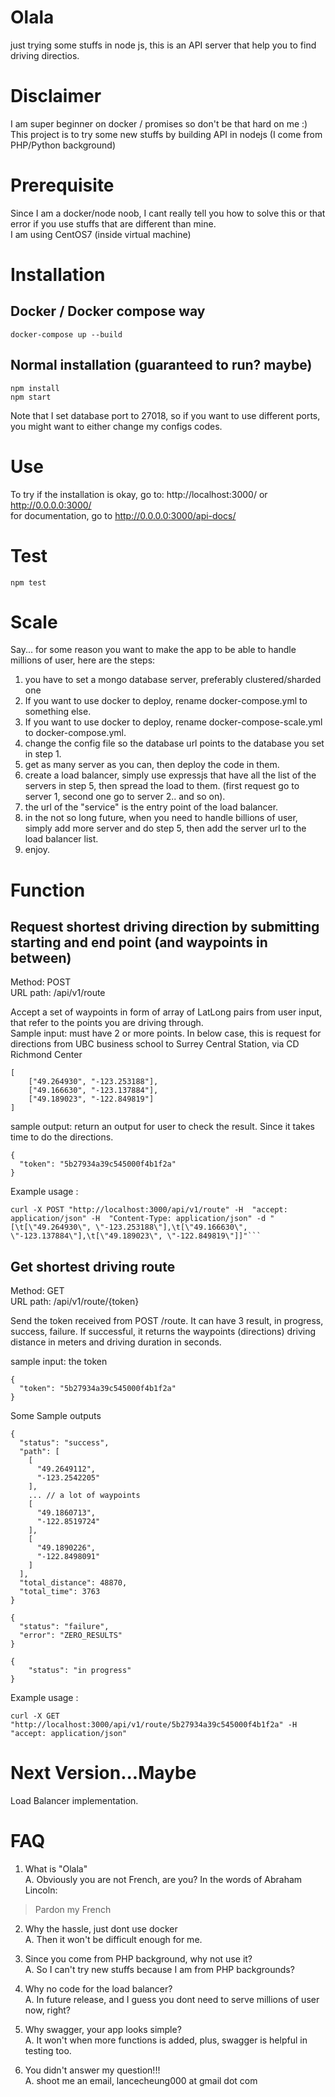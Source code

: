 # Olala
just trying some stuffs in node js, this is an API server that help you to find driving directios.


# Disclaimer
I am super beginner on docker / promises so don't be that hard on me :) 
This project is to try some new stuffs by building API in nodejs (I come from PHP/Python background) 


# Prerequisite
Since I am a docker/node noob, I cant really tell you how to solve this or that error if you use stuffs that are different than mine.  
I am using CentOS7 (inside virtual machine)


# Installation
## Docker / Docker compose way
```
docker-compose up --build  
```

## Normal installation (guaranteed to run? maybe)
```
npm install
npm start
```
Note that I set database port to 27018, so if you want to use different ports, you might want to either change my configs codes.


# Use
To try if the installation is okay, go to: http://localhost:3000/ or http://0.0.0.0:3000/  
for documentation, go to http://0.0.0.0:3000/api-docs/

# Test
```
npm test
```

# Scale
Say... for some reason you want to make the app to be able to handle millions of user, here are the steps:
1. you have to set a mongo database server, preferably clustered/sharded one
2. If you want to use docker to deploy, rename docker-compose.yml to something else.
3. If you want to use docker to deploy, rename docker-compose-scale.yml to docker-compose.yml.
4. change the config file so the database url points to the database you set in step 1.
5. get as many server as you can, then deploy the code in them.
6. create a load balancer, simply use expressjs that have all the list of the servers in step 5, then spread the load to them. (first request go to server 1, second one go to server 2.. and so on).
7. the url of the "service" is the entry point of the load balancer.
8. in the not so long future, when you need to handle billions of user, simply add more server and do step 5, then add the server url to the load balancer list.
9. enjoy.

# Function
## Request shortest driving direction by submitting starting and end point (and waypoints in between)
Method: POST  
URL path: /api/v1/route  
 
Accept a set of waypoints in form of array of LatLong pairs from user input, that refer to the points you are driving through.  
Sample input: must have 2 or more points. In below case, this is request for directions from UBC business school to Surrey Central Station, via CD Richmond Center
```
[
	["49.264930", "-123.253188"],
	["49.166630", "-123.137884"],
	["49.189023", "-122.849819"]
]
```

sample output:  return an output for user to check the result. Since it takes time to do the directions.
```
{
  "token": "5b27934a39c545000f4b1f2a"
}
```

Example usage : 
```
curl -X POST "http://localhost:3000/api/v1/route" -H  "accept: application/json" -H  "Content-Type: application/json" -d "[\t[\"49.264930\", \"-123.253188\"],\t[\"49.166630\", \"-123.137884\"],\t[\"49.189023\", \"-122.849819\"]]"```
```

## Get shortest driving route  
Method: GET  
URL path: /api/v1/route/{token}  

Send the token received from POST /route. It can have 3 result, in progress, success, failure. If successful, it returns the waypoints (directions) driving distance in meters and driving duration in seconds.

sample input:  the token  
```
{
  "token": "5b27934a39c545000f4b1f2a"
}
```

Some Sample outputs
```
{  
  "status": "success",  
  "path": [  
    [  
      "49.2649112",  
      "-123.2542205"  
    ],  
	... // a lot of waypoints
    [  
      "49.1860713",  
      "-122.8519724"  
    ],  
    [  
      "49.1890226",  
      "-122.8498091"  
    ]  
  ],  
  "total_distance": 48870,  
  "total_time": 3763  
}
```

```
{
  "status": "failure",
  "error": "ZERO_RESULTS"
}
```

```
{
	"status": "in progress"
}
```

Example usage : 
```
curl -X GET "http://localhost:3000/api/v1/route/5b27934a39c545000f4b1f2a" -H  "accept: application/json"
```



# Next Version...Maybe
Load Balancer implementation. 

#  FAQ
1. What is "Olala"  
A. Obviously you are not French, are you? In the words of Abraham Lincoln:
> Pardon my French

2. Why the hassle, just dont use docker  
A. Then it won't be difficult enough for me.  

3. Since you come from PHP background, why not use it?  
A. So I can't try new stuffs because I am from PHP backgrounds?  

4. Why no code for the load balancer?  
A. In future release, and I guess you dont need to serve millions of user now, right?  

5. Why swagger, your app looks simple?  
A. It won't when more functions is added, plus, swagger is helpful in testing too.  

6. You didn't answer my question!!!    
A. shoot me an email, lancecheung000 at gmail dot com